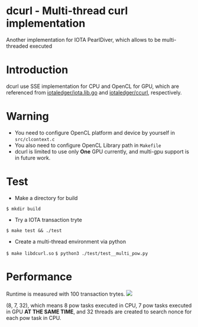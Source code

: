 # dcurl - Multi-thread curl implementation
Another implementation for IOTA PearlDiver, which allows to be multi-threaded executed

# Introduction
dcurl use SSE implementation for CPU and OpenCL for GPU, which are referenced from [iotaledger/iota.lib.go](https://github.com/iotaledger/iota.lib.go) and [iotaledger/ccurl](https://github.com/iotaledger/ccurl), respectively.

# Warning
* You need to configure OpenCL platform and device by yourself in ```src/clcontext.c```
* You also need to configure OpenCL Library path in ```Makefile```
* dcurl is limited to use only **One** GPU currently, and multi-gpu support is in future work.

# Test
* Make a directory for build

```$ mkdir build ```
* Try a IOTA transaction tryte

```$ make test && ./test ```
* Create a multi-thread environment via python

```$ make libdcurl.so```
```$ python3 ./test/test__multi_pow.py```

# Performance
Runtime is measured with 100 transaction trytes.
![](https://i.imgur.com/iiYkxj2.png)

(8, 7, 32), which means 8 pow tasks executed in CPU, 7 pow tasks executed in GPU **AT THE SAME TIME**, and 32 threads are created to search nonce for each pow task in CPU.
